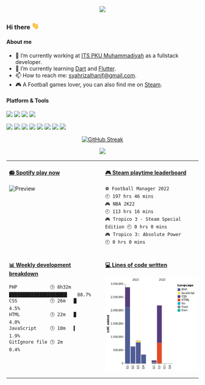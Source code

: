 <div align="center">

[![][logo-url]][repo-url]  

</div>

[logo-url]: https://sdk.bitmoji.com/render/panel/20048676-99047303161_2-s5-v1.png?transparent=1&palette=1&scale=1
[repo-url]: https://github.com/rzlco666

### Hi there <img src="https://raw.githubusercontent.com/ABSphreak/ABSphreak/master/gifs/Hi.gif" width="20px">

#### About me

- 🔭 I’m currently working at [ITS PKU Muhammadiyah](https://itspku.ac.id/) as a fullstack developer.
- 🌱 I’m currently learning [Dart](https://dart.dev/) and [Flutter](https://flutter.dev/).
- 📫 How to reach me: [syahrizalhanif@gmail.com](mailto:syahrizalhanif@gmail.com?subject=Reach%20From%20Github).
- 🎮 A Football games lover, you can also find me on [Steam](https://steamcommunity.com/id/rzlco666/).

#### Platform & Tools

[![](https://img.shields.io/badge/Windows-10%20Pro%2064--bit-0078D6?style=flat-square&logo=Windows)](<[https://](https://www.microsoft.com/en-us/windowsforbusiness/windows-10-pro)>)
[![](https://img.shields.io/badge/IDE-PhpStorm-181717?style=flat-square&logo=PhpStorm)](https://www.jetbrains.com/phpstorm/)
[![](https://img.shields.io/badge/IDE-DataGrip-57ADA3?style=flat-square&logo=DataGrip)](https://www.jetbrains.com/datagrip/)
[![](https://img.shields.io/badge/IDE-Visual%20Studio%20Code-0078D4?style=flat-square&logo=Visual-Studio-Code)](https://code.visualstudio.com/)

[![](https://img.shields.io/badge/PHP-777BB4?style=flat-square&logo=php&logoColor=white)](https://www.php.net/)
[![](https://img.shields.io/badge/-Yii%20Framework-1781CB?style=flat-square&logo=php&logoColor=ffffff)](https://www.yiiframework.com/)
[![](https://img.shields.io/badge/CodeIgniter-EF4223?style=flat-square&logo=codeigniter&logoColor=white)](https://codeigniter.com/)
[![](https://img.shields.io/badge/-Python-3776AB?style=flat-square&logo=python&logoColor=ffffff)](https://www.python.org/)
[![](https://img.shields.io/badge/-scikit--learn-F7931E?style=flat-square&logo=scikit-learn&logoColor=ffffff)](https://scikit-learn.org/)
[![](https://img.shields.io/badge/-Dart-0175C2?style=flat-square&logo=Dart&logoColor=ffffff)](https://dart.dev/)
[![](https://img.shields.io/badge/-Flutter-02569B?style=flat-square&logo=Flutter&logoColor=ffffff)](https://flutter.dev/)
[![](https://img.shields.io/badge/-MySQL-4479A1?style=flat-square&logo=MySQL&logoColor=ffffff)](https://www.mysql.com/)

<div align="center">

[![GitHub Streak](https://github-readme-streak-stats.herokuapp.com?user=rzlco666&theme=monokai&hide_border=true&date_format=M%20j%5B%2C%20Y%5D&background=2C292D)](#)
 
<!--[![trophy](https://github-profile-trophy.vercel.app/?username=rzlco666&theme=onedark&row=1&column=4)](#)-->
 
![](https://github-profile-summary-cards.vercel.app/api/cards/profile-details?username=rzlco666&theme=monokai)

</div>

<table>
<tr>
<td valign="top" width="50%">
 
#### <a href="https://open.spotify.com/user/54abeqmcxnkfa383bx905e7l6" target="_blank">📻 Spotify play now</a>
![Preview](https://spotify-readme-rzlco666.vercel.app/api?theme=dark)
 
</td>
<td valign="top" width="50%">

<!-- steam-box start -->
#### <a href="https://gist.github.com/5c6425e264f6c57e162a9d5318be21fe" target="_blank">🎮 Steam playtime leaderboard</a>
```text
⚽ Football Manager 2022            🕘 197 hrs 46 mins
🎮 NBA 2K22                         🕘 113 hrs 16 mins
🎮 Tropico 3 - Steam Special Edition 🕘 0 hrs 0 mins
🎮 Tropico 3: Absolute Power        🕘 0 hrs 0 mins
```
<!-- Powered by https://github.com/YouEclipse/steam-box . -->
<!-- steam-box end -->

</td>
</tr>

<tr>
<td valign="top" width="50%">

<!-- waka-box start -->
#### <a href="https://gist.github.com/304ab26b101f2491548772b1064b1d53" target="_blank">📊 Weekly development breakdown</a>
```text
PHP            🕓 8h32m █████████████████████▎   88.7%
CSS            🕓 26m   █                         4.5%
HTML           🕓 22m   ▉                         4.0%
JavaScript     🕓 10m   ▍                         1.9%
GitIgnore file 🕓 2m                              0.4%
```
<!-- Powered by https://github.com/YouEclipse/waka-box-go . -->
<!-- waka-box end -->

</td>
<td valign="top" width="50%">

#### <a href="https://raw.githubusercontent.com/rzlco666/rzlco666/main/charts/bar_graph.png" target="_blank">💻 Lines of code written</a>
 
<!--START_SECTION:waka-->
![Chart not found](https://raw.githubusercontent.com/rzlco666/rzlco666/main/charts/bar_graph.png) 


<!--END_SECTION:waka-->
 
</td>
</tr>
</table>
